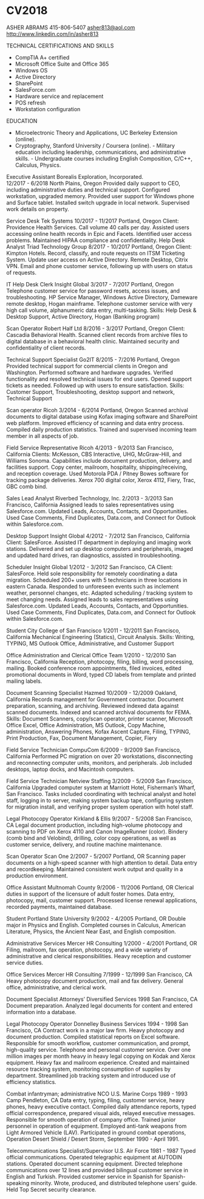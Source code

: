 # CV2018

ASHER ABRAMS
415-806-5407
asher813@aol.com
http://www.linkedin.com/in/asher813



TECHNICAL CERTIFICATIONS AND SKILLS

- CompTIA A+ certified
- Microsoft Office Suite and Office 365
- Windows OS
- Active Directory
- SharePoint
- SalesForce.com
- Hardware service and replacement
- POS refresh
- Workstation configuration

EDUCATION

- Microelectronic Theory and Applications, UC Berkeley Extension (online).
- Cryptography, Stanford University / Coursera (online). - Military education including leadership, communications, and administrative skills. - Undergraduate courses including English Composition, C/C++, Calculus, Physics.


Executive Assistant
Borealis Exploration, Incorporated.  
12/2017 - 6/2018
North Plains, Oregon
Provided daily support to CEO, including administrative duties and technical support.  Configured workstation, upgraded memory.  Provided user support for Windows phone and Surface tablet.  Installed switch upgrade in local network.  Supervised work details on property.

Service Desk
Tek Systems
10/2017 - 11/2017
Portland, Oregon
Client:  Providence Health Services.   Call volume 40 calls per day.  Assisted users accessing online health records in Epic and Facets.  Identified user access problems.  Maintained HIPAA compliance and confidentiality.
 Help Desk Analyst
Triad Technology Group
8/2017 - 10/2017
Portland, Oregon
Client: Kimpton Hotels. Record, classify, and route requests on ITSM Ticketing System. Update user access on Active Directory. Remote Desktop, Citrix VPN. Email and phone customer service, following up with users on status of requests.

IT Help Desk Clerk
Insight Global
3/2017 - 7/2017
Portland, Oregon
Telephone customer service for password resets, access issues, and troubleshooting. HP Service Manager, Windows Active Directory, Dameware remote desktop, Hogan mainframe. Telephone customer service with very high call volume, alphanumeric data entry, multi-tasking.
Skills: Help Desk & Desktop Support, Active Directory, Hogan (Banking program)

Scan Operator
Robert Half Ltd
8/2016 - 3/2017
Portland, Oregon
Client:  Cascadia Behavioral Health.  Scanned client records from archive files to digital database in a behavioral health clinic. Maintained security and confidentiality of client records.

Technical Support Specialist
Go2IT
8/2015 - 7/2016
Portland, Oregon
Provided technical support for commercial clients in Oregon and Washington. Performed software and hardware upgrades. Verified functionality and resolved technical issues for end users. Opened support tickets as needed. Followed up with users to ensure satisfaction.
Skills: Customer Support, Troubleshooting, desktop support and network, Technical Support

Scan operator
Ricoh
3/2014 - 6/2014
Portland, Oregon
Scanned archival documents to digital database using Kofax imaging software and SharePoint web platform. Improved efficiency of scanning and data entry process. Compiled daily production statistics. Trained and supervised incoming team member in all aspects of job.

Field Service Representative
Ricoh
4/2013 - 9/2013
San Francisco, California
Clients:  McKesson, CBS Interactive, UHG, McGraw-Hill, and Williams Sonoma. Capabilities include document production, delivery, and facilities support. Copy center, mailroom, hospitality, shipping/receiving, and reception coverage. Used Motorola PDA / Pitney Bowes software for tracking package deliveries. Xerox 700 digital color, Xerox 4112, Fiery, Trac, GBC comb bind.

Sales Lead Analyst
Riverbed Technology, Inc.
2/2013 - 3/2013
San Francisco, California
Assigned leads to sales representatives using Salesforce.com. Updated Leads, Accounts, Contacts, and Opportunities. Used Case Comments, Find Duplicates, Data.com, and Connect for Outlook within Salesforce.com.

Desktop Support
Insight Global
4/2012 - 7/2012 
San Francisco, California
Client:  SalesForce.  Assisted IT department in deploying and imaging work stations. Delivered and set up desktop computers and peripherals, imaged and updated hard drives, ran diagnostics, assisted in troubleshooting.

Scheduler
Insight Global
1/2012 - 3/2012 
San Francisco, CA
Client:  SalesForce.  Held sole responsibility for remotely coordinating a data migration. Scheduled 200+ users with 5 technicians in three locations in eastern Canada. Responded to unforeseen events such as inclement weather, personnel changes, etc. Adapted scheduling / tracking system to meet changing needs. Assigned leads to sales representatives using Salesforce.com. Updated Leads, Accounts, Contacts, and Opportunities. Used Case Comments, Find Duplicates, Data.com, and Connect for Outlook within Salesforce.com.

Student
City College of San Francisco
1/2011 - 12/2011 
San Francisco, California
Mechanical Engineering (Statics), Circuit Analysis.
Skills: Writing, TYPING, MS Outlook
Office, Administrative, and Customer Support

Office Administration and Clerical
Office Team
1/2010 - 12/2010 
San Francisco, California
Reception, photocopy, filing, billing, word processing, mailing. Booked conference room appointments, filed invoices, edited promotional documents in Word, typed CD labels from template and printed mailing labels.

Document Scanning Specialist
Hazmed
10/2009 - 12/2009 
Oakland, California
Records management for Government contractor.  Document preparation, scanning, and archiving.  Reviewed indexed data against scanned documents.  Indexed and scanned archival documents for FEMA.
Skills: Document Scanners, copy/scan operator, printer scanner, Microsoft Office Excel, Office Administration, MS Outlook, Copy Machine, administration, Answering Phones, Kofax Ascent Capture, Filing, TYPING, Print Production, Fax, Document Management, Copier, Fiery

Field Service Technician
CompuCom
6/2009 - 9/2009
San Francisco, California
Performed PC migration on over 20 workstations, disconnecting and reconnecting computer units, monitors, and peripherals. Job included desktops, laptop docks, and Macintosh computers.

Field Service Technician
Netview Staffing
3/2009 - 5/2009 
San Francisco, California
Upgraded computer system at Marriott Hotel, Fisherman’s Wharf, San Francisco. Tasks included coordinating with technical analyst and hotel staff, logging in to server, making system backup tape, configuring system for migration install, and verifying proper system operation with hotel staff.

Legal Photocopy Operator
Kirkland & Ellis
9/2007 - 5/2008
San Francisco, CA
Legal document production, including high-volume photocopy and scanning to PDF on Xerox 4110 and Canon ImageRunner (color).  Bindery (comb bind and Velobind), drilling, color copy operations, as well as customer service, delivery, and routine machine maintenance.

Scan Operator
Scan One
2/2007 - 5/2007
Portland, OR
Scanning paper documents on a high-speed scanner with high attention to detail.  Data entry and recordkeeping.  Maintained consistent work output and quality in a production environment.

Office Assistant
Multnomah County
9/2006 - 11/2006
Portland, OR
Clerical duties in support of the licensure of adult foster homes.  Data entry, photocopy, mail, customer support.  Processed license renewal applications, recorded payments, maintained database.

Student
Portland State University
9/2002 - 4/2005
Portland, OR
Double major in Physics and English.  Completed courses in Calculus, American Literature, Physics, the Ancient Near East, and English composition.

Administrative Services
Mercer HR Consulting
1/2000 - 4/2001
Portland, OR
Filing, mailroom, fax operation, photocopy, and a wide variety of administrative and clerical responsibilities.  Heavy reception and customer service duties.

Office Services
Mercer HR Consulting
7/1999 - 12/1999
San Francisco, CA
Heavy photocopy document production, mail and fax delivery.  General office, administrative, and clerical work.

Document Specialist
Attorneys’ Diversified Services
1998
San Francisco, CA
Document preparation.  Analyzed legal documents for content and entered information into a database.

Legal Photocopy Operator
Donnelley Business Services
1994 - 1998
San Francisco, CA
Contract work in a major law firm.  Heavy photocopy and document production.  Compiled statistical reports on Excel software.  Responsible for smooth workflow, customer communication, and prompt, high-quality service.  Telephone and personal customer service.  Over one million images per month heavy in heavy legal copying on Kodak and Xerox equipment.  Heavy fax and mailroom experience.  Created and maintained resource tracking system, monitoring consumption of supplies by department.  Streamlined job tracking system and introduced use of efficiency statistics.

Combat infantryman; administrative NCO
U.S. Marine Corps
1989 - 1993
Camp Pendleton, CA
Data entry, typing, filing, customer service, heavy phones, heavy executive contact.  Compiled daily attendance reports, typed official correspondence, prepared visual aids, relayed executive messages.  Responsible for smooth operation of company office.  Trained junior personnel in operation of equipment.  Employed anti-tank weapons from Light Armored Vehicle (LAV).  Participated in ground combat operations, Operation Desert Shield / Desert Storm, September 1990 - April 1991.

Telecommunications Specialist/Supervisor
U.S. Air Force
1981 - 1987
Typed official communications.  Operated telegraphic equipment at AUTODIN stations.  Operated document scanning equipment.  Directed telephone communications over 12 lines and provided bilingual customer service in English and Turkish.  Provided customer service in Spanish for Spanish-speaking minority.  Wrote, produced, and distributed telephone users’ guide.  Held Top Secret security clearance.

